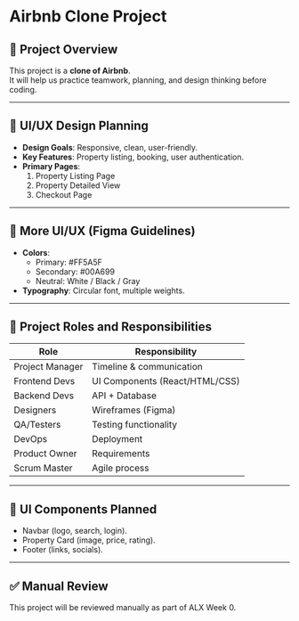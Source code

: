 # Airbnb Clone Project  

## 📌 Project Overview  
This project is a **clone of Airbnb**.  
It will help us practice teamwork, planning, and design thinking before coding.  

---

## 🎨 UI/UX Design Planning  
- **Design Goals**: Responsive, clean, user-friendly.  
- **Key Features**: Property listing, booking, user authentication.  
- **Primary Pages**:  
  1. Property Listing Page  
  2. Property Detailed View  
  3. Checkout Page  

---

## 🎨 More UI/UX (Figma Guidelines)  
- **Colors**:  
  - Primary: #FF5A5F  
  - Secondary: #00A699  
  - Neutral: White / Black / Gray  
- **Typography**: Circular font, multiple weights.  

---

## 👥 Project Roles and Responsibilities  
| Role            | Responsibility                  |  
|-----------------|---------------------------------|  
| Project Manager | Timeline & communication        |  
| Frontend Devs   | UI Components (React/HTML/CSS)  |  
| Backend Devs    | API + Database                  |  
| Designers       | Wireframes (Figma)              |  
| QA/Testers      | Testing functionality           |  
| DevOps          | Deployment                      |  
| Product Owner   | Requirements                    |  
| Scrum Master    | Agile process                   |  

---

## 🧩 UI Components Planned  
- Navbar (logo, search, login).  
- Property Card (image, price, rating).  
- Footer (links, socials).  

---

## ✅ Manual Review  
This project will be reviewed manually as part of ALX Week 0.  
